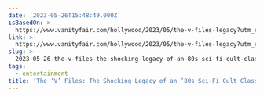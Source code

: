 ```yaml
---
date: '2023-05-26T15:48:49.000Z'
isBasedOn: >-
  https://www.vanityfair.com/hollywood/2023/05/the-v-files-legacy?utm_source=pocket-newtab
link: >-
  https://www.vanityfair.com/hollywood/2023/05/the-v-files-legacy?utm_source=pocket-newtab
slug: >-
  2023-05-26-the-v-files-the-shocking-legacy-of-an-80s-sci-fi-cult-classic-or-vanity
tags:
  - entertainment
title: 'The ‘V’ Files: The Shocking Legacy of an ’80s Sci-Fi Cult Classic | Vanity '
---
```


